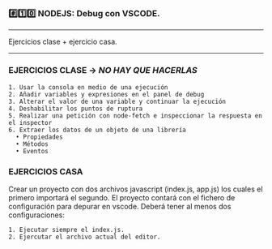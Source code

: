 ### #️⃣1️⃣0️⃣ NODEJS: Debug con VSCODE.

---

Ejercicios clase + ejercicio casa.


---

### EJERCICIOS CLASE -> *NO HAY QUE HACERLAS*
    1. Usar la consola en medio de una ejecución
    2. Añadir variables y expresiones en el panel de debug
    3. Alterar el valor de una variable y continuar la ejecución
    4. Deshabilitar los puntos de ruptura
    5. Realizar una petición con node-fetch e inspeccionar la respuesta en el inspector
    6. Extraer los datos de un objeto de una librería
      • Propiedades
      • Métodos
      • Eventos
  
### EJERCICIOS CASA
  Crear un proyecto con dos archivos javascript (index.js, app.js) los cuales el primero importará el
  segundo. El proyecto contará con el fichero de configuración para depurar en vscode. Deberá tener al
  menos dos configuraciones:
  
    1. Ejecutar siempre el index.js. 
    2. Ejercutar el archivo actual del editor. 
  
